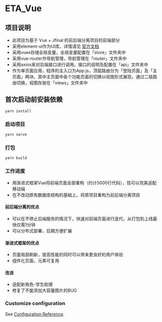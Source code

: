 # ETA_Vue
## 项目说明
 - 此项目为基于 Vue + Jfinal 的前后端分离项目的前端部分
 - 采用element-ui作为UI库，详情请见 [官方文档](https://element.eleme.cn/#/zh-CN/component/quickstart)
 - 采用vuex存储全局变量，全局变量配置在「store」文件夹中
 - 采用vue-router作导航管理，导航管理在「router」文件夹中
 - 采用axios来对后端接口进行调用，接口的说明及配置在「api」文件夹中
 - 作为单页面应用，程序的主入口为App.js，顶层路由分为「登陆页面」及「主页面」两块，其中主页面中各个功能页面的切换以视图形式展现，通过二级路由切换，视图存放在「views」文件夹中
## 首次启动前安装依赖
```
yarn install
```

### 启动项目
```
yarn serve
```

### 打包
```
yarn build
```

### 工作进度
 - 用渐进式框架Vue将前端页面全部重构（约计5000行代码），现可以完美适配移动端
 - 在不改动原有数据库结构的基础上，将原项目重构为前后端分离项目
#### 前后端分离的优点  
 - 可以在不停止后端服务的情况下，快速对前端页面进行迭代，从打包到上线最快仅需1分钟
 - 可以分布式部署，后期方便扩展
#### 渐进式框架的优点  
 - 页面局部刷新，提高性能的同时可以带来更良好的用户体验
 - 组件化页面，元素可复用
#### 改进
 - 适配新角色-学生助理
 - 修复了不能添加大容量图片的BUG

### Customize configuration
See [Configuration Reference](https://cli.vuejs.org/config/).
